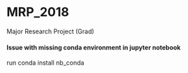 # MRP_2018
Major Research Project (Grad) 



#### Issue with missing conda environment in jupyter notebook
run conda install nb_conda

